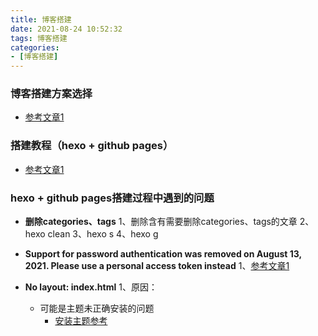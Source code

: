 ```yaml
---
title: 博客搭建
date: 2021-08-24 10:52:32
tags: 博客搭建
categories:
- [博客搭建]
---
```


### 博客搭建方案选择
* [参考文章1](https://www.cnblogs.com/panchanggui/p/12483459.html)

### 搭建教程（hexo + github pages）
* [参考文章1](https://zhuanlan.zhihu.com/p/26625249)

### hexo + github pages搭建过程中遇到的问题
* **删除categories、tags**
1、删除含有需要删除categories、tags的文章
2、hexo clean
3、hexo s
4、hexo g

* **Support for password authentication was removed on August 13, 2021. Please use a personal access token instead**
1、[参考文章1](http://odcowl.com/2021/08/16/Hexo%E5%8D%9A%E5%AE%A2%EF%BC%9Agithub%E4%B8%8D%E5%86%8D%E6%94%AF%E6%8C%81%E5%AF%86%E7%A0%81%E9%AA%8C%E8%AF%81%E8%A7%A3%E5%86%B3%E6%96%B9%E6%A1%882021-8-13%E6%9B%B4%E6%96%B0/)

* **No layout: index.html**
1、原因：
  * 可能是主题未正确安装的问题
    * [安装主题参考](https://www.haomwei.com/technology/maupassant-hexo.html)
